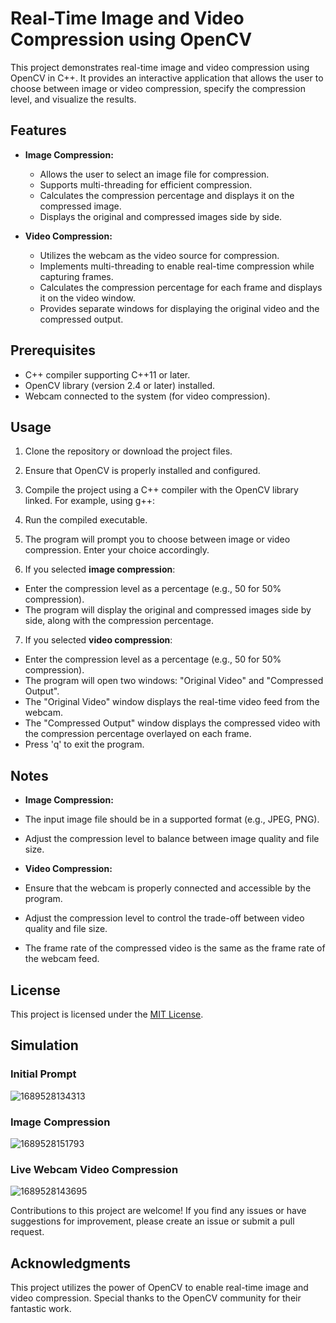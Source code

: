# Real-Time Image and Video Compression using OpenCV

This project demonstrates real-time image and video compression using OpenCV in C++. It provides an interactive application that allows the user to choose between image or video compression, specify the compression level, and visualize the results.

## Features

- **Image Compression:**
  - Allows the user to select an image file for compression.
  - Supports multi-threading for efficient compression.
  - Calculates the compression percentage and displays it on the compressed image.
  - Displays the original and compressed images side by side.

- **Video Compression:**
  - Utilizes the webcam as the video source for compression.
  - Implements multi-threading to enable real-time compression while capturing frames.
  - Calculates the compression percentage for each frame and displays it on the video window.
  - Provides separate windows for displaying the original video and the compressed output.

## Prerequisites

- C++ compiler supporting C++11 or later.
- OpenCV library (version 2.4 or later) installed.
- Webcam connected to the system (for video compression).

## Usage

1. Clone the repository or download the project files.

2. Ensure that OpenCV is properly installed and configured.

3. Compile the project using a C++ compiler with the OpenCV library linked. For example, using g++:

4. Run the compiled executable.

5. The program will prompt you to choose between image or video compression. Enter your choice accordingly.

6. If you selected **image compression**:
- Enter the compression level as a percentage (e.g., 50 for 50% compression).
- The program will display the original and compressed images side by side, along with the compression percentage.

7. If you selected **video compression**:
- Enter the compression level as a percentage (e.g., 50 for 50% compression).
- The program will open two windows: "Original Video" and "Compressed Output".
- The "Original Video" window displays the real-time video feed from the webcam.
- The "Compressed Output" window displays the compressed video with the compression percentage overlayed on each frame.
- Press 'q' to exit the program.

## Notes

- **Image Compression:**
- The input image file should be in a supported format (e.g., JPEG, PNG).
- Adjust the compression level to balance between image quality and file size.

- **Video Compression:**
- Ensure that the webcam is properly connected and accessible by the program.
- Adjust the compression level to control the trade-off between video quality and file size.
- The frame rate of the compressed video is the same as the frame rate of the webcam feed.

## License

This project is licensed under the [MIT License](LICENSE).

## Simulation

### Initial Prompt

![1689528134313](https://github.com/rbga/Real-Time-Image-and-Video-Compression-using-OpenCV/assets/75168756/f96aeca7-4d9f-434e-83d6-df38af9344e2)

### Image Compression

![1689528151793](https://github.com/rbga/Real-Time-Image-and-Video-Compression-using-OpenCV/assets/75168756/39b71303-31aa-4b72-ac96-73daa9bdac42)

### Live Webcam Video Compression

![1689528143695](https://github.com/rbga/Real-Time-Image-and-Video-Compression-using-OpenCV/assets/75168756/9c5cb7b1-5650-4d38-8df6-8a040f442995)




Contributions to this project are welcome! If you find any issues or have suggestions for improvement, please create an issue or submit a pull request.

## Acknowledgments

This project utilizes the power of OpenCV to enable real-time image and video compression. Special thanks to the OpenCV community for their fantastic work.
